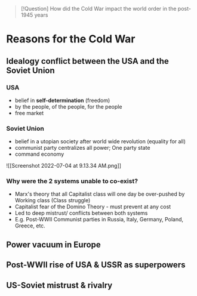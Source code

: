 > [!Question] How did the Cold War impact the world order in the post-1945 years

# Reasons for the Cold War

## Idealogy conflict between the USA and the Soviet Union

### USA

- belief in **self-determination** (freedom)
- by the people, of the people, for the people
- free market

### Soviet Union

- belief in a utopian society after world wide revolution (equality for all)
- communist party centralizes all power; One party state
- command economy

![[Screenshot 2022-07-04 at 9.13.34 AM.png]]

### Why were the 2 systems unable to co-exist?

- Marx's theory that all Capitalist class will one day be over-pushed by Working class (Class struggle)
- Capitalist fear of the Domino Theory - must prevent at any cost
- Led to deep mistrust/ conflicts between both systems
- E.g. Post-WWII Communist parties in Russia, Italy, Germany, Poland, Greece, etc.

## Power vacuum in Europe

## Post-WWII rise of USA & USSR as superpowers

## US-Soviet mistrust & rivalry
